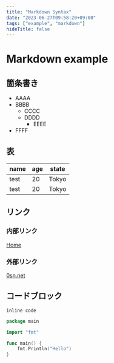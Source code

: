 ```yaml
---
title: "Markdown Syntax"
date: "2023-06-27T09:58:20+09:00"
tags: ["example", "markdown"]
hideTitle: false
---
```

# Markdown example

## 箇条書き
- AAAA
- BBBB
  - CCCC
  - DDDD
    - EEEE
- FFFF

## 表
|name|age|state|
|-|-|-|
|test|20|Tokyo|
|test|20|Tokyo|

## リンク
### 内部リンク
[Home](/)
### 外部リンク
[0sn.net](https://0sn.net)

## コードブロック
`inline code`

```go
package main

import "fmt"

func main() {
	fmt.Println("Hello")
}
```